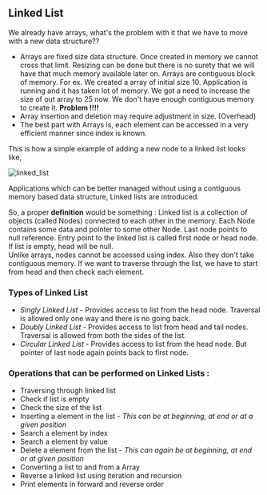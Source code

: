 ## Linked List

We already have arrays, what's the problem with it that we have to move with a new data structure??
- Arrays are fixed size data structure. Once created in memory we cannot cross that limit. Resizing can be done but there is no surety that we will have that much memory available later on. Arrays are contiguous block of memory. For ex. We created a array of initial size 10. Application is running and it has taken lot of memory. We got a need to increase the size of out array to 25 now. We don't have enough contiguous memory to create it. **Problem !!!!**  
- Array insertion and deletion may require adjustment in size. (Overhead)  
- The best part with Arrays is, each element can be accessed in a very efficient manner since index is known.

This is how a simple example of adding a new node to a linked list looks like,

![linked_list](https://cloud.githubusercontent.com/assets/3439029/22178994/1d5fc414-dffb-11e6-8177-7a5628c09b46.png)

Applications which can be better managed without using a contiguous memory based data structure, Linked lists are introduced.

So, a proper **definition** would be something : Linked list is a collection of objects (called Nodes) connected to each other in the memory. Each Node contains some data and pointer to some other Node. Last node points to null reference. Entry point to the linked list is called first node or head node. If list is empty, head will be null.  
Unlike arrays, nodes cannot be accessed using index. Also they don't take contiguous memory.
If we want to traverse through the list, we have to start from head and then check each element.

### Types of Linked List
- *Singly Linked List* - Provides access to list from the head node. Traversal is allowed only one way and there is no going back.
- *Doubly Linked List* - Provides access to list from head and tail nodes. Traversal is allowed from both the sides of the list.
- *Circular Linked List* - Provides access to list from the head node. But pointer of last node again points back to first node.

### Operations that can be performed on Linked Lists :
- Traversing through linked list
- Check if list is empty
- Check the size of the list
- Inserting a element in the list - *This can be at beginning, at end or at a given position*
- Search a element by index
- Search a element by value
- Delete a element from the list - *This can again be at beginning, at end or at given position*
- Converting a list to and from a Array 
- Reverse a linked list using iteration and recursion
- Print elements in forward and reverse order
